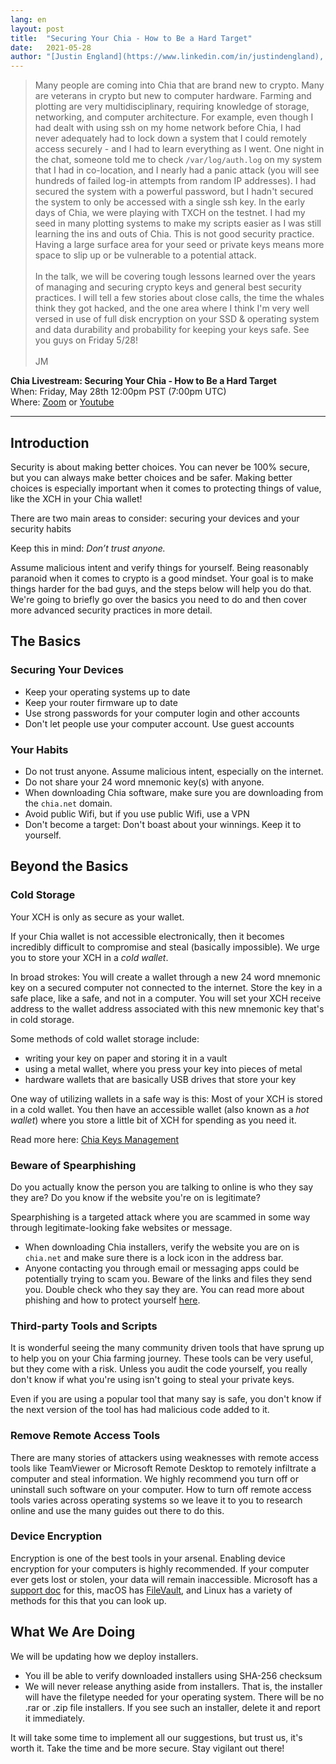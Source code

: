 ```yaml
---
lang: en
layout: post
title:  "Securing Your Chia - How to Be a Hard Target"
date:   2021-05-28
author: "[Justin England](https://www.linkedin.com/in/justindengland), [Jonmichael Hands](https://twitter.com/LebanonJon), and [Roy Natian](https://www.linkedin.com/in/roynatian)"
---
```


> Many people are coming into Chia that are brand new to crypto. Many are veterans in crypto but new to computer hardware. Farming and plotting are very multidisciplinary, requiring knowledge of storage, networking, and computer architecture. For example, even though I had dealt with using ssh on my home network before Chia, I had never adequately had to lock down a system that I could remotely access securely - and I had to learn everything as I went. One night in the chat, someone told me to check `/var/log/auth.log` on my system that I had in co-location, and I nearly had a panic attack (you will see hundreds of failed log-in attempts from random IP addresses). I had secured the system with a powerful password, but I hadn't secured the system to only be accessed with a single ssh key. In the early days of Chia, we were playing with TXCH on the testnet. I had my seed in many plotting systems to make my scripts easier as I was still learning the ins and outs of Chia. This is not good security practice. Having a large surface area for your seed or private keys means more space to slip up or be vulnerable to a potential attack.\
\
In the talk, we will be covering tough lessons learned over the years of managing and securing crypto keys and general best security practices. I will tell a few stories about close calls, the time the whales think they got hacked, and the one area where I think I'm very well versed in use of full disk encryption on your SSD & operating system and data durability and probability for keeping your keys safe.
See you guys on Friday 5/28!\
\
JM

  
    
**Chia Livestream: Securing Your Chia - How to Be a Hard Target**  
When: Friday, May 28th 12:00pm PST (7:00pm UTC)  
Where: [Zoom](https://chia-net.zoom.us/j/87579815863) or [Youtube](https://www.youtube.com/channel/UChFkJ3OAUvnHZdiQISWdWPA)  

---

## Introduction
Security is about making better choices. You can never be 100% secure, but you can always make better choices and be safer. Making better choices is especially important when it comes to protecting things of value, like the XCH in your Chia wallet!

There are two main areas to consider: securing your devices and your security habits

Keep this in mind: *Don’t trust anyone.* 

Assume malicious intent and verify things for yourself. Being reasonably paranoid when it comes to crypto is a good mindset. Your goal is to make things harder for the bad guys, and the steps below will help you do that. We're going to briefly go over the basics you need to do and then cover more advanced security practices in more detail.

## The Basics

### Securing Your Devices
* Keep your operating systems up to date
* Keep your router firmware up to date
* Use strong passwords for your computer login and other accounts
* Don't let people use your computer account. Use guest accounts

### Your Habits
* Do not trust anyone. Assume malicious intent, especially on the internet.
* Do not share your 24 word mnemonic key(s) with anyone. 
* When downloading Chia software, make sure you are downloading from the `chia.net` domain. 
* Avoid public Wifi, but if you use public Wifi, use a VPN
* Don't become a target: Don't boast about your winnings. Keep it to yourself.

##  Beyond the Basics

### Cold Storage
Your XCH is only as secure as your wallet. 

If your Chia wallet is not accessible electronically, then it becomes incredibly difficult to compromise and steal (basically impossible). We urge you to store your XCH in a *cold wallet*.

In broad strokes: You will create a wallet through a new 24 word mnemonic key on a secured computer not connected to the internet. Store the key in a safe place, like a safe, and not in a computer. You will set your XCH receive address to the wallet address associated with this new mnemonic key that's in cold storage.

Some methods of cold wallet storage include:
* writing your key on paper and storing it in a vault
* using a metal wallet, where you press your key into pieces of metal
* hardware wallets that are basically USB drives that store your key

One way of utilizing wallets in a safe way is this: Most of your XCH is stored in a cold wallet. You then have an accessible wallet (also known as a *hot wallet*) where you store a little bit of XCH for spending as you need it. 

Read more here: [Chia Keys Management](https://github.com/Chia-Network/chia-blockchain/wiki/Chia-Keys-Management#2-keys-farming-key--cold-storage-key)

### Beware of Spearphishing
Do you actually know the person you are talking to online is who they say they are? Do you know if the website you're on is legitimate? 

Spearphishing is a targeted attack where you are scammed in some way through legitimate-looking fake websites or message.
* When downloading Chia installers, verify the website you are on is `chia.net` and make sure there is a lock icon in the address bar.
* Anyone contacting you through email or messaging apps could be potentially trying to scam you. Beware of the links and files they send you. Double check who they say they are. You can read more about phishing and how to protect yourself [here](https://www.phishing.org/what-is-phishing). 

### Third-party Tools and Scripts
It is wonderful seeing the many community driven tools that have sprung up to help you on your Chia farming journey. These tools can be very useful, but they come with a risk. Unless you audit the code yourself, you really don't know if what you're using isn't going to steal your private keys. 

Even if you are using a popular tool that many say is safe, you don't know if the next version of the tool has had malicious code added to it.

### Remove Remote Access Tools
There are many stories of attackers using weaknesses with remote access tools like TeamViewer or Microsoft Remote Desktop to remotely infiltrate a computer and steal information. We highly recommend you turn off or uninstall such software on your computer. How to turn off remote access tools varies across operating systems so we leave it to you to research online and use the many guides out there to do this.

### Device Encryption
Encryption is one of the best tools in your arsenal. Enabling device encryption for your computers is highly recommended. If your computer ever gets lost or stolen, your data will remain inaccessible. Microsoft has a [support doc](https://support.microsoft.com/en-us/windows/turn-on-device-encryption-0c453637-bc88-5f74-5105-741561aae838) for this, macOS has [FileVault](https://support.apple.com/en-ca/HT204837), and Linux has a variety of methods for this that you can look up.

## What We Are Doing
We will be updating how we deploy installers. 
* You ill be able to verify downloaded installers using SHA-256 checksum
* We will never release anything aside from installers. That is, the installer will have the filetype needed for your operating system. There will be no .rar or .zip file installers. If you see such an installer, delete it and report it immediately. 

It will take some time to implement all our suggestions, but trust us, it's worth it. Take the time and be more secure. Stay vigilant out there!

